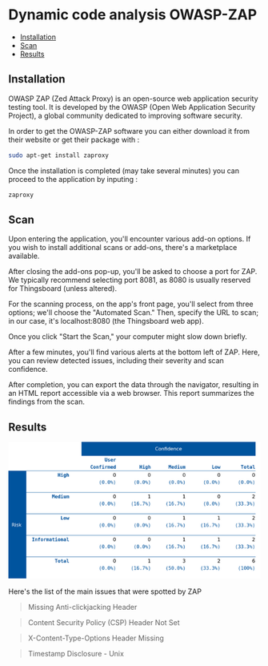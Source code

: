 # Dynamic code analysis OWASP-ZAP

- [Installation](#installation)
- [Scan](#scan)
- [Results](#results)


## Installation

OWASP ZAP (Zed Attack Proxy) is an open-source web application security testing tool. It is developed by the OWASP (Open Web Application Security Project), a global community dedicated to improving software security.

In order to get the OWASP-ZAP software you can either download it from their website or get their package with :

```bash
sudo apt-get install zaproxy
```

Once the installation is completed (may take several minutes) you can proceed to the application by inputing :

```bash
zaproxy
```

## Scan

Upon entering the application, you'll encounter various add-on options. If you wish to install additional scans or add-ons, there's a marketplace available.

After closing the add-ons pop-up, you'll be asked to choose a port for ZAP. We typically recommend selecting port 8081, as 8080 is usually reserved for Thingsboard (unless altered).

For the scanning process, on the app's front page, you'll select from three options; we'll choose the "Automated Scan." Then, specify the URL to scan; in our case, it's localhost:8080 (the Thingsboard web app).

Once you click "Start the Scan," your computer might slow down briefly.

After a few minutes, you'll find various alerts at the bottom left of ZAP. Here, you can review detected issues, including their severity and scan confidence.

After completion, you can export the data through the navigator, resulting in an HTML report accessible via a web browser. This report summarizes the findings from the scan.

## Results

![Results](risk_and_confidence.png)

Here's the list of the main issues that were spotted by ZAP

>Missing Anti-clickjacking Header

>Content Security Policy (CSP) Header Not Set

>X-Content-Type-Options Header Missing

>Timestamp Disclosure - Unix

